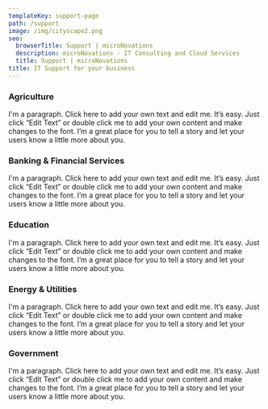 ```yaml
---
templateKey: support-page
path: /support
image: /img/cityscape2.png
seo:
  browserTitle: Support | microNovations
  description: microNovations - IT Consulting and Cloud Services
  title: Support | microNovations
title: IT Support for your business
---
```


### Agriculture

I'm a paragraph. Click here to add your own text and edit me. It’s easy. Just click “Edit Text” or double click me to add your own content and make changes to the font. I’m a great place for you to tell a story and let your users know a little more about you.

### Banking & Financial Services

I'm a paragraph. Click here to add your own text and edit me. It’s easy. Just click “Edit Text” or double click me to add your own content and make changes to the font. I’m a great place for you to tell a story and let your users know a little more about you.

### Education

I'm a paragraph. Click here to add your own text and edit me. It’s easy. Just click “Edit Text” or double click me to add your own content and make changes to the font. I’m a great place for you to tell a story and let your users know a little more about you.

### Energy & Utilities

I'm a paragraph. Click here to add your own text and edit me. It’s easy. Just click “Edit Text” or double click me to add your own content and make changes to the font. I’m a great place for you to tell a story and let your users know a little more about you.

### Government

I'm a paragraph. Click here to add your own text and edit me. It’s easy. Just click “Edit Text” or double click me to add your own content and make changes to the font. I’m a great place for you to tell a story and let your users know a little more about you.
